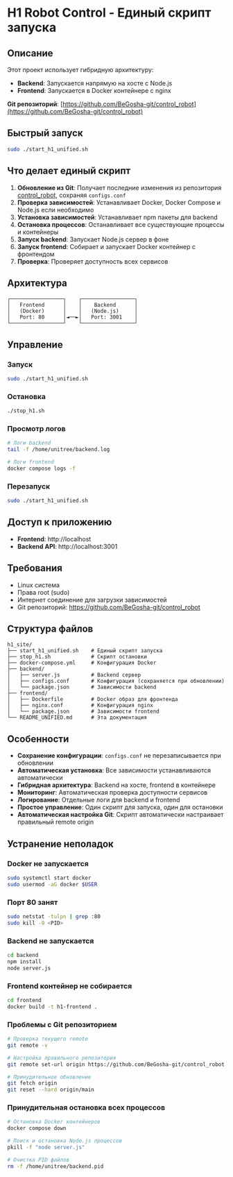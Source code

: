 # H1 Robot Control - Единый скрипт запуска

## Описание

Этот проект использует гибридную архитектуру:
- **Backend**: Запускается напрямую на хосте с Node.js
- **Frontend**: Запускается в Docker контейнере с nginx

**Git репозиторий**: [https://github.com/BeGosha-git/control_robot](https://github.com/BeGosha-git/control_robot)

## Быстрый запуск

```bash
sudo ./start_h1_unified.sh
```

## Что делает единый скрипт

1. **Обновление из Git**: Получает последние изменения из репозитория [control_robot](https://github.com/BeGosha-git/control_robot), сохраняя `configs.conf`
2. **Проверка зависимостей**: Устанавливает Docker, Docker Compose и Node.js если необходимо
3. **Установка зависимостей**: Устанавливает npm пакеты для backend
4. **Остановка процессов**: Останавливает все существующие процессы и контейнеры
5. **Запуск backend**: Запускает Node.js сервер в фоне
6. **Запуск frontend**: Собирает и запускает Docker контейнер с фронтендом
7. **Проверка**: Проверяет доступность всех сервисов

## Архитектура

```
┌─────────────────┐    ┌─────────────────┐
│   Frontend      │    │    Backend      │
│   (Docker)      │    │   (Node.js)     │
│   Port: 80      │◄──►│   Port: 3001    │
└─────────────────┘    └─────────────────┘
```

## Управление

### Запуск
```bash
sudo ./start_h1_unified.sh
```

### Остановка
```bash
./stop_h1.sh
```

### Просмотр логов
```bash
# Логи backend
tail -f /home/unitree/backend.log

# Логи frontend
docker compose logs -f
```

### Перезапуск
```bash
sudo ./start_h1_unified.sh
```

## Доступ к приложению

- **Frontend**: http://localhost
- **Backend API**: http://localhost:3001

## Требования

- Linux система
- Права root (sudo)
- Интернет соединение для загрузки зависимостей
- Git репозиторий: https://github.com/BeGosha-git/control_robot

## Структура файлов

```
h1_site/
├── start_h1_unified.sh    # Единый скрипт запуска
├── stop_h1.sh             # Скрипт остановки
├── docker-compose.yml     # Конфигурация Docker
├── backend/
│   ├── server.js          # Backend сервер
│   ├── configs.conf       # Конфигурация (сохраняется при обновлении)
│   └── package.json       # Зависимости backend
├── frontend/
│   ├── Dockerfile         # Docker образ для фронтенда
│   ├── nginx.conf         # Конфигурация nginx
│   └── package.json       # Зависимости frontend
└── README_UNIFIED.md      # Эта документация
```

## Особенности

- **Сохранение конфигурации**: `configs.conf` не перезаписывается при обновлении
- **Автоматическая установка**: Все зависимости устанавливаются автоматически
- **Гибридная архитектура**: Backend на хосте, frontend в контейнере
- **Мониторинг**: Автоматическая проверка доступности сервисов
- **Логирование**: Отдельные логи для backend и frontend
- **Простое управление**: Один скрипт для запуска, один для остановки
- **Автоматическая настройка Git**: Скрипт автоматически настраивает правильный remote origin

## Устранение неполадок

### Docker не запускается
```bash
sudo systemctl start docker
sudo usermod -aG docker $USER
```

### Порт 80 занят
```bash
sudo netstat -tulpn | grep :80
sudo kill -9 <PID>
```

### Backend не запускается
```bash
cd backend
npm install
node server.js
```

### Frontend контейнер не собирается
```bash
cd frontend
docker build -t h1-frontend .
```

### Проблемы с Git репозиторием
```bash
# Проверка текущего remote
git remote -v

# Настройка правильного репозитория
git remote set-url origin https://github.com/BeGosha-git/control_robot.git

# Принудительное обновление
git fetch origin
git reset --hard origin/main
```

### Принудительная остановка всех процессов
```bash
# Остановка Docker контейнеров
docker compose down

# Поиск и остановка Node.js процессов
pkill -f "node server.js"

# Очистка PID файлов
rm -f /home/unitree/backend.pid
``` 